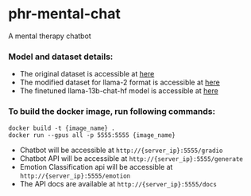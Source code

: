 # phr-mental-chat
A mental therapy chatbot

### Model and dataset details:
- The original dataset is accessible at [here](https://huggingface.co/datasets/jerryjalapeno/nart-100k-synthetic)
- The modified dataset for llama-2 format is accessible at [here](https://huggingface.co/datasets/vibhorag101/phr_mental_health_dataset)
- The finetuned llama-13b-chat-hf model is accessible at [here](https://huggingface.co/vibhorag101/llama-2-13b-chat-hf-phr_mental_therapy)

### To build the docker image, run following commands:
```
docker build -t {image_name} .
docker run --gpus all -p 5555:5555 {image_name}
```
- Chatbot will be accessible at `http://{server_ip}:5555/gradio`
- Chatbot API will be accessible at `http://{server_ip}:5555/generate`
- Emotion Classification api will be accessible at `http://{server_ip}:5555/emotion`
- The API docs are available at `http://{server_ip}:5555/docs`
